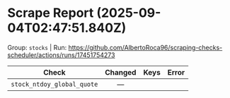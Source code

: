 # Scrape Report (2025-09-04T02:47:51.840Z)

Group: `stocks`  |  Run: https://github.com/AlbertoRoca96/scraping-checks-scheduler/actions/runs/17451754273

| Check | Changed | Keys | Error |
|---|:---:|:--|:--|
| `stock_ntdoy_global_quote` | — |  |  |
